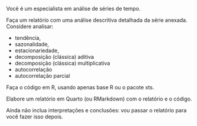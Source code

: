 Você é um especialista em análise de séries de tempo.

Faça um relatório com uma análise descritiva detalhada da  série anexada. Considere analisar:

- tendência, 
- sazonalidade, 
- estacionariedade, 
- decomposição (clássica) aditiva
- decomposição (clássica) multiplicativa
- autocorrelação 
- autocorrelação parcial

Faça o código em R, usando apenas base R ou o pacote xts.

Elabore um relatório em Quarto (ou RMarkdown) com o relatório e o código. 

Ainda não inclua interpretações e conclusões: vou passar o relatório para você fazer isso depois.
